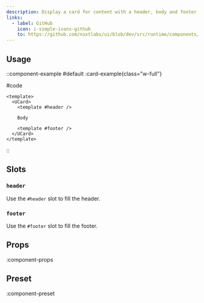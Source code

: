 ```yaml
---
description: Display a card for content with a header, body and footer.
links:
  - label: GitHub
    icon: i-simple-icons-github
    to: https://github.com/nuxtlabs/ui/blob/dev/src/runtime/components/layout/Card.vue
---
```


## Usage

::component-example
#default
:card-example{class="w-full"}

#code
```vue
<template>
  <UCard>
    <template #header />

    Body

    <template #footer />
  </UCard>
</template>
```
::

## Slots

### `header`

Use the `#header` slot to fill the header.

### `footer`

Use the `#footer` slot to fill the footer.

## Props

:component-props

## Preset

:component-preset
